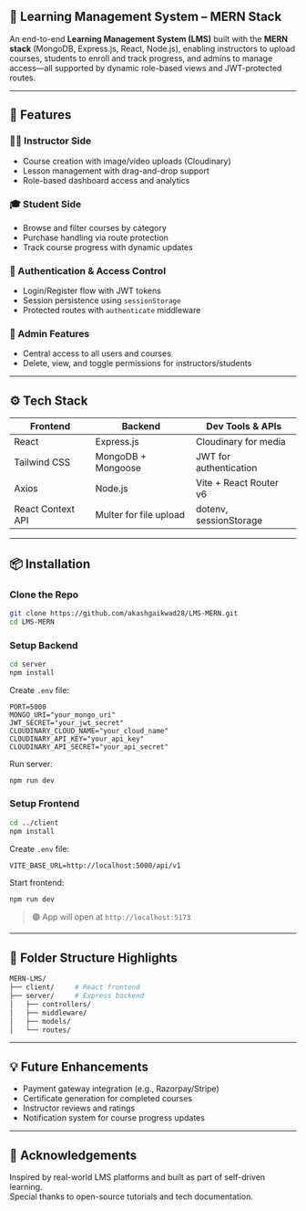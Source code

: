 
## 🧠 Learning Management System – MERN Stack

An end-to-end **Learning Management System (LMS)** built with the **MERN stack** (MongoDB, Express.js, React, Node.js), enabling instructors to upload courses, students to enroll and track progress, and admins to manage access—all supported by dynamic role-based views and JWT-protected routes.

---

## 🚀 Features

### 🧑‍🏫 Instructor Side
- Course creation with image/video uploads (Cloudinary)
- Lesson management with drag-and-drop support
- Role-based dashboard access and analytics

### 🎓 Student Side
- Browse and filter courses by category
- Purchase handling via route protection
- Track course progress with dynamic updates

### 🔐 Authentication & Access Control
- Login/Register flow with JWT tokens
- Session persistence using `sessionStorage`
- Protected routes with `authenticate` middleware

### 🧰 Admin Features
- Central access to all users and courses
- Delete, view, and toggle permissions for instructors/students

---

## ⚙️ Tech Stack

| Frontend        | Backend              | Dev Tools & APIs         |
|------------------|----------------------|---------------------------|
| React            | Express.js           | Cloudinary for media      |
| Tailwind CSS     | MongoDB + Mongoose   | JWT for authentication    |
| Axios            | Node.js              | Vite + React Router v6    |
| React Context API| Multer for file upload| dotenv, sessionStorage    |

---

## 📦 Installation

### Clone the Repo

```bash
git clone https://github.com/akashgaikwad28/LMS-MERN.git
cd LMS-MERN
```

### Setup Backend

```bash
cd server
npm install
```

Create `.env` file:

```env
PORT=5000
MONGO_URI="your_mongo_uri"
JWT_SECRET="your_jwt_secret"
CLOUDINARY_CLOUD_NAME="your_cloud_name"
CLOUDINARY_API_KEY="your_api_key"
CLOUDINARY_API_SECRET="your_api_secret"
```

Run server:

```bash
npm run dev
```

### Setup Frontend

```bash
cd ../client
npm install
```

Create `.env` file:

```env
VITE_BASE_URL=http://localhost:5000/api/v1
```

Start frontend:

```bash
npm run dev
```

> 🟢 App will open at `http://localhost:5173`

---

## 📁 Folder Structure Highlights

```bash
MERN-LMS/
├── client/     # React frontend
├── server/     # Express backend
│   ├── controllers/
│   ├── middleware/
│   ├── models/
│   └── routes/
```

---

## 💡 Future Enhancements

- Payment gateway integration (e.g., Razorpay/Stripe)
- Certificate generation for completed courses
- Instructor reviews and ratings
- Notification system for course progress updates

---

## 🤝 Acknowledgements

Inspired by real-world LMS platforms and built as part of self-driven learning.  
Special thanks to open-source tutorials and tech documentation.
